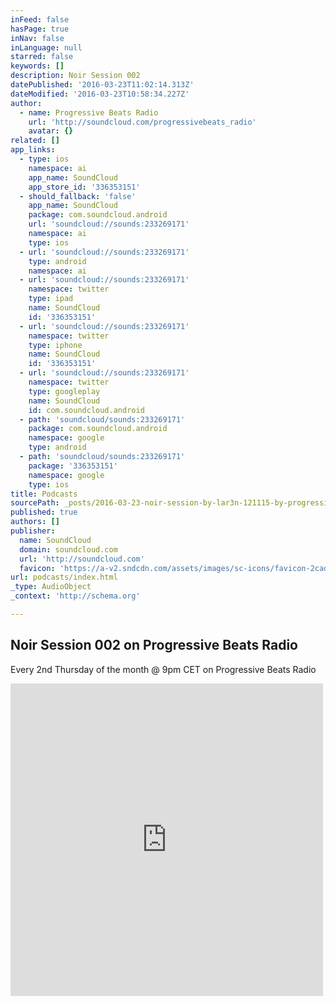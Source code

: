 ```yaml
---
inFeed: false
hasPage: true
inNav: false
inLanguage: null
starred: false
keywords: []
description: Noir Session 002
datePublished: '2016-03-23T11:02:14.313Z'
dateModified: '2016-03-23T10:58:34.227Z'
author:
  - name: Progressive Beats Radio
    url: 'http://soundcloud.com/progressivebeats_radio'
    avatar: {}
related: []
app_links:
  - type: ios
    namespace: ai
    app_name: SoundCloud
    app_store_id: '336353151'
  - should_fallback: 'false'
    app_name: SoundCloud
    package: com.soundcloud.android
    url: 'soundcloud://sounds:233269171'
    namespace: ai
    type: ios
  - url: 'soundcloud://sounds:233269171'
    type: android
    namespace: ai
  - url: 'soundcloud://sounds:233269171'
    namespace: twitter
    type: ipad
    name: SoundCloud
    id: '336353151'
  - url: 'soundcloud://sounds:233269171'
    namespace: twitter
    type: iphone
    name: SoundCloud
    id: '336353151'
  - url: 'soundcloud://sounds:233269171'
    namespace: twitter
    type: googleplay
    name: SoundCloud
    id: com.soundcloud.android
  - path: 'soundcloud/sounds:233269171'
    package: com.soundcloud.android
    namespace: google
    type: android
  - path: 'soundcloud/sounds:233269171'
    package: '336353151'
    namespace: google
    type: ios
title: Podcasts
sourcePath: _posts/2016-03-23-noir-session-by-lar3n-121115-by-progressive-beats-radio.md
published: true
authors: []
publisher:
  name: SoundCloud
  domain: soundcloud.com
  url: 'http://soundcloud.com'
  favicon: 'https://a-v2.sndcdn.com/assets/images/sc-icons/favicon-2cadd14b.ico'
url: podcasts/index.html
_type: AudioObject
_context: 'http://schema.org'

---
```

## Noir Session 002 on Progressive Beats Radio

Every 2nd Thursday of the month @ 9pm CET on Progressive Beats Radio

<iframe src="https://cdn.embedly.com/widgets/media.html?src=https%3A%2F%2Fw.soundcloud.com%2Fplayer%2F%3Fvisual%3Dtrue%26url%3Dhttp%253A%252F%252Fapi.soundcloud.com%252Ftracks%252F233269171%26show_artwork%3Dtrue%26in%3Dlar3n%252Fsets%252Fnoir-sessions-on-progressive&amp;url=https%3A%2F%2Fsoundcloud.com%2Fprogressivebeats_radio%2Fnoir-session-by-lar3n-121115%3Fin%3Dlar3n%2Fsets%2Fnoir-sessions-on-progressive&amp;image=http%3A%2F%2Fi1.sndcdn.com%2Fartworks-000136297994-y2tmdo-t500x500.jpg&amp;key=b7d04c9b404c499eba89ee7072e1c4f7&amp;type=text%2Fhtml&amp;schema=soundcloud" width="500" height="500" scrolling="no" frameborder="0" allowfullscreen="allowfullscreen" style=""></iframe>
